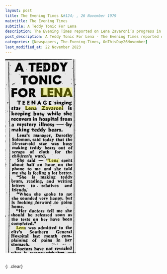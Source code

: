 ```yaml
---
layout: post
title: The Evening Times &#124; , 26 November 1979
maintitle: The Evening Times
subtitle: A Teddy Tonic For Lena
description: The Evening Times reported on Lena Zavaroni’s progress in Glasgow Southern General Hospital.
post_description: A Teddy Tonic For Lena - The Evening Times reported on Lena Zavaroni’s progress in Glasgow Southern General Hospital.
categories: [Newspapers, The-Evening-Times, OnThisDay26November]
last_modified_at: 22 November 2023
---
```


<img src="/assets/images/newspapers/1979-11-26-the-evening-times.jpg" />

<br />{: .clear}

